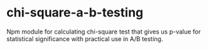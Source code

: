 # chi-square-a-b-testing
Npm module for calculating chi-square test that gives us p-value for statistical significance with practical use in A/B testing.

